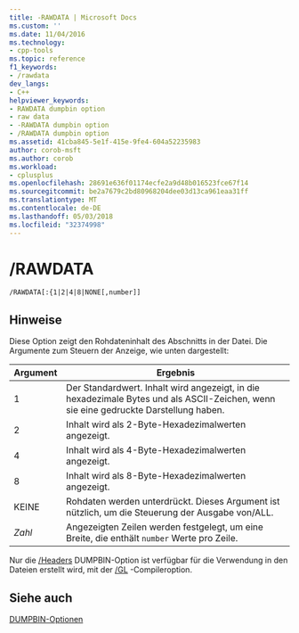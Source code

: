 ```yaml
---
title: -RAWDATA | Microsoft Docs
ms.custom: ''
ms.date: 11/04/2016
ms.technology:
- cpp-tools
ms.topic: reference
f1_keywords:
- /rawdata
dev_langs:
- C++
helpviewer_keywords:
- RAWDATA dumpbin option
- raw data
- -RAWDATA dumpbin option
- /RAWDATA dumpbin option
ms.assetid: 41cba845-5e1f-415e-9fe4-604a52235983
author: corob-msft
ms.author: corob
ms.workload:
- cplusplus
ms.openlocfilehash: 28691e636f01174ecfe2a9d48b016523fce67f14
ms.sourcegitcommit: be2a7679c2bd80968204dee03d13ca961eaa31ff
ms.translationtype: MT
ms.contentlocale: de-DE
ms.lasthandoff: 05/03/2018
ms.locfileid: "32374998"
---
```

# <a name="rawdata"></a>/RAWDATA
```  
/RAWDATA[:{1|2|4|8|NONE[,number]]  
```  
  
## <a name="remarks"></a>Hinweise  
 Diese Option zeigt den Rohdateninhalt des Abschnitts in der Datei. Die Argumente zum Steuern der Anzeige, wie unten dargestellt:  
  
|Argument|Ergebnis|  
|--------------|------------|  
|1|Der Standardwert. Inhalt wird angezeigt, in die hexadezimale Bytes und als ASCII-Zeichen, wenn sie eine gedruckte Darstellung haben.|  
|2|Inhalt wird als 2-Byte-Hexadezimalwerten angezeigt.|  
|4|Inhalt wird als 4-Byte-Hexadezimalwerten angezeigt.|  
|8|Inhalt wird als 8-Byte-Hexadezimalwerten angezeigt.|  
|KEINE|Rohdaten werden unterdrückt. Dieses Argument ist nützlich, um die Steuerung der Ausgabe von/ALL.|  
|*Zahl*|Angezeigten Zeilen werden festgelegt, um eine Breite, die enthält `number` Werte pro Zeile.|  
  
 Nur die [/Headers](../../build/reference/headers.md) DUMPBIN-Option ist verfügbar für die Verwendung in den Dateien erstellt wird, mit der [/GL](../../build/reference/gl-whole-program-optimization.md) -Compileroption.  
  
## <a name="see-also"></a>Siehe auch  
 [DUMPBIN-Optionen](../../build/reference/dumpbin-options.md)